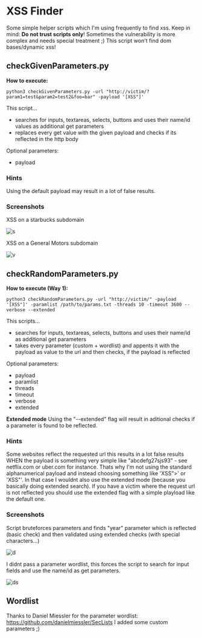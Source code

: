 # XSS Finder

Some simple helper scripts which I'm using frequently to find xss. Keep in mind: __Do not trust scripts only__! Sometimes the vulnerability is more complex and needs special treatment ;) This script won't find dom bases/dynamic xss!

## checkGivenParameters.py

__How to execute:__

```
python3 checkGivenParameters.py -url "http://victim/?param1=test&param2=test2&foo=bar" -payload '[XSS"]'
```

This script...
- searches for inputs, textareas, selects, buttons and uses their name/id values as additional get parameters
- replaces every get value with the given payload and checks if its reflected in the http body

Optional parameters:
- payload

### Hints
Using the default payload may result in a lot of false results.

### Screenshots

XSS on a starbucks subdomain

![s](https://i.imgur.com/hrIep5K.png)

XSS on a General Motors subdomain

![v](https://i.imgur.com/eanQkRk.png)


## checkRandomParameters.py

__How to execute (Way 1):__

```
python3 checkRandomParameters.py -url "http://victim/" -payload '[XSS"]' -paramlist /path/to/params.txt -threads 10 -timeout 3600 --verbose --extended
```

This scripts...
- searches for inputs, textareas, selects, buttons and uses their name/id as additional get parameters
- takes every parameter (custom + wordlist) and appents it with the payload as value to the url and then checks, if the payload is reflected

Optional parameters:
- payload
- paramlist
- threads
- timeout
- verbose
- extended

__Extended mode__
Using the "--extended" flag will result in aditional checks if a parameter is found to be reflected.


### Hints
Some websites reflect the requested url this results in a lot false results WHEN the payload is something very simple like "abcdefg27sjs93" - see netflix.com or uber.com for instance. Thats why I'm not using the standard alphanumerical payload and instead choosing something like 'XSS">' or 'XSS"'. In that case I wouldnt also use the extended mode (because you basically doing extended search). If you have a victim where the request url is not reflected you should use the extended flag with a simple playload like the default one.

### Screenshots

Script bruteforces parameters and finds "year" parameter which is reflected (basic check) and then validated using extended checks (with special characters...)

![d](https://i.imgur.com/AmIxJnV.png)

I didnt pass a parameter wordlist, this forces the script to search for input fields and use the name/id as get parameters.

![ds](https://i.imgur.com/n8AN7u3.png)

## Wordlist

Thanks to Daniel Miessler for the parameter wordlist: https://github.com/danielmiessler/SecLists
I added some custom parameters ;)